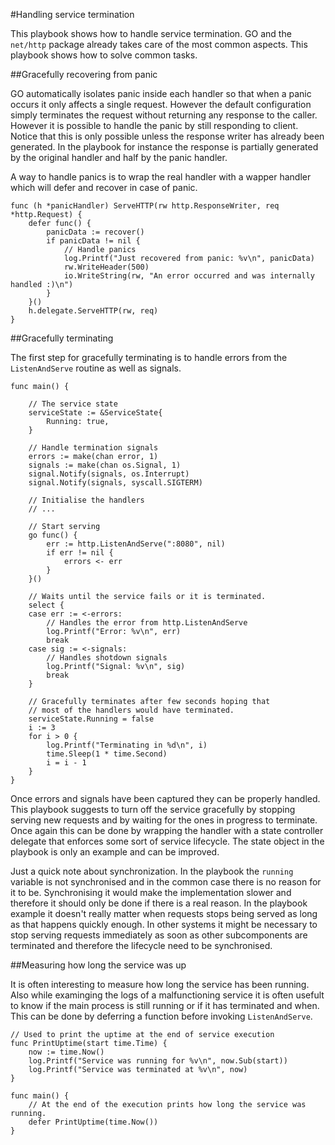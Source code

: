 #Handling service termination

This playbook shows how to handle service termination. GO and the `net/http` package already takes care of the most common aspects. This playbook shows how to solve common tasks.

##Gracefully recovering from panic

GO automatically isolates panic inside each handler so that when a panic occurs it only affects a single request. However the default configuration simply terminates the request without returning any response to the caller. However it is possible to handle the panic by still responding to client. Notice that this is only possible unless the response writer has already been generated. In the playbook for instance the response is partially generated by the original handler and half by the panic handler.

A way to handle panics is to wrap the real handler with a wapper handler which will defer and recover in case of panic.

```
func (h *panicHandler) ServeHTTP(rw http.ResponseWriter, req *http.Request) {
	defer func() {
		panicData := recover()
		if panicData != nil {
			// Handle panics
			log.Printf("Just recovered from panic: %v\n", panicData)
			rw.WriteHeader(500)
			io.WriteString(rw, "An error occurred and was internally handled :)\n")
		}
	}()
	h.delegate.ServeHTTP(rw, req)
}
```

##Gracefully terminating

The first step for gracefully terminating is to handle errors from the `ListenAndServe` routine as well as signals.

```
func main() {

	// The service state
	serviceState := &ServiceState{
		Running: true,
	}

	// Handle termination signals
	errors := make(chan error, 1)
	signals := make(chan os.Signal, 1)
	signal.Notify(signals, os.Interrupt)
	signal.Notify(signals, syscall.SIGTERM)

	// Initialise the handlers
	// ...

	// Start serving
	go func() {
		err := http.ListenAndServe(":8080", nil)
		if err != nil {
			errors <- err
		}
	}()
  
	// Waits until the service fails or it is terminated.
	select {
	case err := <-errors:
		// Handles the error from http.ListenAndServe 
		log.Printf("Error: %v\n", err)
		break
	case sig := <-signals:
		// Handles shotdown signals
		log.Printf("Signal: %v\n", sig)
		break
	}

	// Gracefully terminates after few seconds hoping that
	// most of the handlers would have terminated.
	serviceState.Running = false
	i := 3
	for i > 0 {
		log.Printf("Terminating in %d\n", i)
		time.Sleep(1 * time.Second)
		i = i - 1
	}
}
```

Once errors and signals have been captured they can be properly handled. This playbook suggests to turn off the service gracefully by stopping serving new requests and by waiting for the ones in progress to terminate. Once again this can be done by wrapping the handler
with a state controller delegate that enforces some sort of service lifecycle. The state object in the playbook is only an example and can be improved.

Just a quick note about synchronization. In the playbook the `running` variable is not synchronised and in the common case there is no reason for it to be. Synchronising it would make the implementation slower and therefore it should only be done if there is a real reason. In the playbook example it doesn't really matter when requests stops being served as long as that happens quickly enough. In other systems it might be necessary to stop serving requests immediately as soon as other subcomponents are terminated and therefore the 
lifecycle need to be synchronised.


##Measuring how long the service was up

It is often interesting to measure how long the service has been running. Also while examinging the logs of a malfunctioning service it is often usefult to know if the main process is still running or if it has terminated and when. This can be done by deferring a function before invoking `ListenAndServe`.

```
// Used to print the uptime at the end of service execution
func PrintUptime(start time.Time) {
	now := time.Now()
	log.Printf("Service was running for %v\n", now.Sub(start))
	log.Printf("Service was terminated at %v\n", now)
}

func main() {
	// At the end of the execution prints how long the service was running.
	defer PrintUptime(time.Now())
}

```
